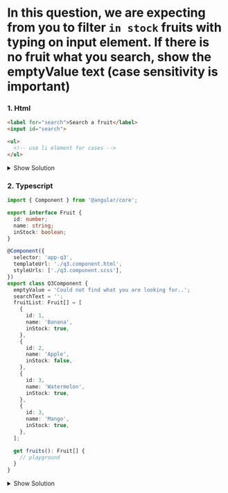 
# In this question, we are expecting from you to filter `in stock` fruits with typing on input element. If there is no fruit what you search, show the emptyValue text (case sensitivity is important)

### 1. Html

```html
<label for="search">Search a fruit</label>
<input id="search">

<ul>
  <!-- use li element for cases -->
</ul>
```

<details>
<summary>Show Solution</summary>
<p>

```html
<label for="search">Search a fruit</label>
<input id="search" [(ngModel)]="searchText">

<ul>
  <li *ngFor="let fruit of fruits">
    {{fruit.name}}
  </li>
  <li *ngIf="fruits?.length === 0">{{emptyValue}}</li>
</ul>
```

</p>
</details>


### 2. Typescript

```typescript
import { Component } from '@angular/core';

export interface Fruit {
  id: number;
  name: string;
  inStock: boolean;
}

@Component({
  selector: 'app-q3',
  templateUrl: './q3.component.html',
  styleUrls: ['./q3.component.scss'],
})
export class Q3Component {
  emptyValue = 'Could not find what you are looking for..';
  searchText = '';
  fruitList: Fruit[] = [
    {
      id: 1,
      name: 'Banana',
      inStock: true,
    },
    {
      id: 2,
      name: 'Apple',
      inStock: false,
    },
    {
      id: 3,
      name: 'Watermelon',
      inStock: true,
    },
    {
      id: 3,
      name: 'Mango',
      inStock: true,
    },
  ];

  get fruits(): Fruit[] {
    // playground
  }
}
```

<details>
<summary>Show Solution</summary>
<p>

```typescript
import { Component } from '@angular/core';

export interface Fruit {
  id: number;
  name: string;
  inStock: boolean;
}

@Component({
  selector: 'app-q3',
  templateUrl: './q3.component.html',
  styleUrls: ['./q3.component.scss'],
})
export class Q3Component {
  emptyValue = 'Could not find what you are looking for..';
  searchText = '';
  fruitList: Fruit[] = [
    {
      id: 1,
      name: 'Banana',
      inStock: true,
    },
    {
      id: 2,
      name: 'Apple',
      inStock: false,
    },
    {
      id: 3,
      name: 'Watermelon',
      inStock: true,
    },
    {
      id: 3,
      name: 'Mango',
      inStock: true,
    },
  ];

  get fruits(): Fruit[] {
    return this.fruitList.filter((item) => {
      return (
        item.name.toLowerCase().includes(this.searchText.toLowerCase()) &&
        item.inStock
      );
    });
  }
}
```

</p>
</details>
 